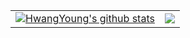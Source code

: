 <table>
  <tr>
    <td>
<a href="https://github.com/anuraghazra/github-readme-stats">
  <img align="center" src="https://github-readme-stats.anuraghazra1.vercel.app/api?username=young-hwang&show_icons=true&include_all_commits=true&theme=material-palenight&hide=contribs" alt="HwangYoung's github stats" />
</a>
    </td>
    <td>
<a href="https://github.com/anuraghazra/github-readme-stats">
  <!-- Change the `github-readme-stats.anuraghazra1.vercel.app` to `github-readme-stats.vercel.app`  -->
  <img align="center" src="https://github-readme-stats.anuraghazra1.vercel.app/api/top-langs/?username=young-hwang&layout=compact&theme=material-palenight" />
</a>
    </td>
  </tr>
 </table>

